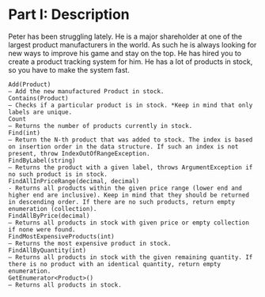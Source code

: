 # Part I: Description

Peter has been struggling lately. He is a major shareholder at one of the largest product manufacturers in the world. As such he is always looking for new ways to improve his game and stay on the top. He has hired you to create a product tracking system for him. He has a lot of products in stock, so you have to make the system fast.

    Add(Product) 
    – Add the new manufactured Product in stock. 
    Contains(Product) 
    – Checks if a particular product is in stock. *Keep in mind that only labels are unique.
	Count 
    – Returns the number of products currently in stock.
    Find(int)
    – Return the N-th product that was added to stock. The index is based on insertion order in the data structure. If such an index is not present, throw IndexOutOfRangeException.
    FindByLabel(string) 
    – Returns the product with a given label, throws ArgumentException if no such product is in stock.
    FindAllInPriceRange(decimal, decimal)
    - Returns all products within the given price range (lower end and higher end are inclusive). Keep in mind that they should be returned in descending order. If there are no such products, return empty enumeration (collection).
    FindAllByPrice(decimal) 
    – Returns all products in stock with given price or empty collection if none were found.
    FindMostExpensiveProducts(int) 
    – Returns the most expensive product in stock.
    FindAllByQuantity(int) 
    – Returns all products in stock with the given remaining quantity. If there is no product with an identical quantity, return empty enumeration.
    GetEnumerator<Product>() 
    – Returns all products in stock.
